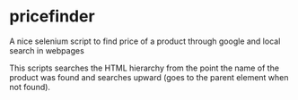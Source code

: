 # pricefinder
A nice selenium script to find price of a product through google and local search in webpages


This scripts searches the HTML hierarchy from the point the name of the product was found and searches upward (goes to the parent element when not found).
